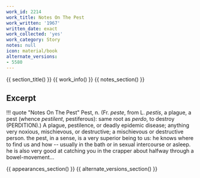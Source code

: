 ```yaml
---
work_id: 2214
work_title: Notes On The Pest
work_written: '1967'
written_date: exact
work_collected: 'yes'
work_category: Story
notes: null
icon: material/book
alternate_versions:
- 5580
---
```


{{ section_title() }}
{{ work_info() }}
{{ notes_section() }}
## Excerpt
!!! quote "Notes On The Pest"
    Pest, n. (Fr. <em>peste</em>, from L. <em>pestis</em>, a plague, a pest (whence <em>pestilent</em>, pestiferous): same root as <em>perdo</em>, to destroy (PERDITION).) A plague, pestilence, or deadly epidemic disease; anything very noxious, mischievous, or destructive; a mischievous or destructive person.
    the pest, in a sense, is a very superior being to us: he knows where to find us and how -- usually in the bath or in sexual intercourse or asleep. he is also very good at catching you in the crapper about halfway through a bowel-movement...

{{ appearances_section() }}
{{ alternate_versions_section() }}